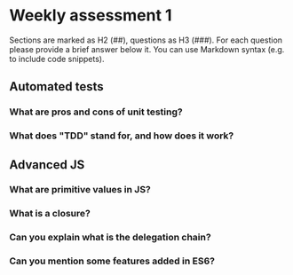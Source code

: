 # Weekly assessment 1

Sections are marked as H2 (##), questions as H3 (###).
For each question please provide a brief answer below it.
You can use Markdown syntax (e.g. to include code snippets).

## Automated tests


### What are pros and cons of unit testing?


### What does "TDD" stand for, and how does it work?


## Advanced JS


### What are primitive values in JS?


### What is a closure?


### Can you explain what is the delegation chain?


### Can you mention some features added in ES6?
